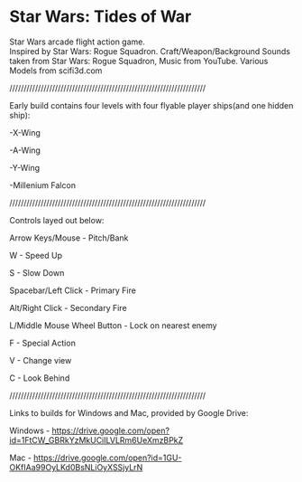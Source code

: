 # Star Wars: Tides of War
Star Wars arcade flight action game.  
Inspired by Star Wars: Rogue Squadron.
Craft/Weapon/Background Sounds taken from Star Wars: Rogue Squadron, Music from YouTube.
Various Models from scifi3d.com

/////////////////////////////////////////////////////////////////////

Early build contains four levels with four flyable player ships(and one hidden ship):

-X-Wing

-A-Wing

-Y-Wing

-Millenium Falcon



/////////////////////////////////////////////////////////////////////

Controls layed out below:


Arrow Keys/Mouse - Pitch/Bank

W - Speed Up

S - Slow Down

Spacebar/Left Click - Primary Fire

Alt/Right Click - Secondary Fire

L/Middle Mouse Wheel Button - Lock on nearest enemy

F - Special Action

V - Change view

C - Look Behind



/////////////////////////////////////////////////////////////////////

Links to builds for Windows and Mac, provided by Google Drive:

Windows - https://drive.google.com/open?id=1FtCW_GBRkYzMkUCiILVLRm6UeXmzBPkZ

Mac - https://drive.google.com/open?id=1GU-OKfIAa99OyLKd0BsNLiOyXSSjyLrN

